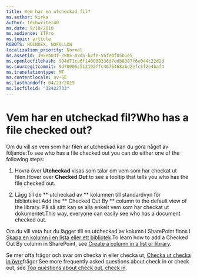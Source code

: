 ```yaml
---
title: Vem har en utcheckad fil?
ms.author: kirks
author: Techwriter40
ms.date: 9/10/2018
ms.audience: ITPro
ms.topic: article
ROBOTS: NOINDEX, NOFOLLOW
localization_priority: Normal
ms.assetid: 395eb03f-2885-43d5-b2fe-55febf85b1e5
ms.openlocfilehash: 994d71ca6f140008336d7edb8387f6e044c22d2d
ms.sourcegitcommit: 9d78905c512192ffc4675468abd2efc5f2e4baf4
ms.translationtype: MT
ms.contentlocale: sv-SE
ms.lasthandoff: 04/23/2019
ms.locfileid: "32422733"
---
```

# <a name="who-has-a-file-checked-out"></a><span data-ttu-id="01fbc-102">Vem har en utcheckad fil?</span><span class="sxs-lookup"><span data-stu-id="01fbc-102">Who has a file checked out?</span></span>

<span data-ttu-id="01fbc-103">Om du vill se vem som har filen är utcheckad kan du göra något av följande:</span><span class="sxs-lookup"><span data-stu-id="01fbc-103">To see who has a file checked out you can do either one of the following steps:</span></span>
  
1. <span data-ttu-id="01fbc-104">Hovra över **Utcheckad** visas som talar om vem som har checkat ut filen.</span><span class="sxs-lookup"><span data-stu-id="01fbc-104">Hover over **Checked Out** to see a tooltip that tells you who has the file checked out.</span></span> 
    
2. <span data-ttu-id="01fbc-105">Lägg till de \*\* utcheckad av \*\* kolumnen till standardvyn för biblioteket.</span><span class="sxs-lookup"><span data-stu-id="01fbc-105">Add the \*\* Checked Out By \*\* column to the default view of the library.</span></span> <span data-ttu-id="01fbc-106">På så sätt kan se alla enkelt vem som har checkat ut dokumentet.</span><span class="sxs-lookup"><span data-stu-id="01fbc-106">This way, everyone can easily see who has a document checked out.</span></span> 
    
<span data-ttu-id="01fbc-107">Om du vill veta hur du lägger till en utcheckad av kolumn i SharePoint finns i [Skapa en kolumn i en lista eller ett bibliotek](https://go.microsoft.com/fwlink/?linkid=2019591).</span><span class="sxs-lookup"><span data-stu-id="01fbc-107">To learn how to add a Checked Out By column in SharePoint, see [Create a column in a list or library](https://go.microsoft.com/fwlink/?linkid=2019591).</span></span> 
  
<span data-ttu-id="01fbc-108">Se mer ofta frågor och svar om checka in eller checka ut, [Checka ut checka in övre](https://go.microsoft.com/fwlink/?linkid=2018786)frågor.</span><span class="sxs-lookup"><span data-stu-id="01fbc-108">See more frequently asked questions about check in or check out, see [Top questions about check out, check in](https://go.microsoft.com/fwlink/?linkid=2018786).</span></span>
  

